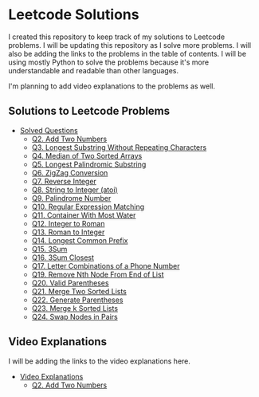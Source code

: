 # Leetcode Solutions
I created this repository to keep track of my solutions to Leetcode problems. I will be updating this repository as I solve more problems. I will also be adding the links to the problems in the table of contents. I will be using mostly Python to solve the problems because it's more understandable and readable than other languages.

I'm planning to add video explanations to the problems as well.

## Solutions to Leetcode Problems

- [Solved Questions](#leetcode-solutions)
    - [Q2. Add Two Numbers](#https://leetcode.com/problems/add-two-numbers/)
    - [Q3. Longest Substring Without Repeating Characters](#https://leetcode.com/problems/longest-substring-without-repeating-characters/)
    - [Q4. Median of Two Sorted Arrays](#https://leetcode.com/problems/median-of-two-sorted-arrays/)
    - [Q5. Longest Palindromic Substring](#https://leetcode.com/problems/longest-palindromic-substring/)
    - [Q6. ZigZag Conversion](#https://leetcode.com/problems/zigzag-conversion/)
    - [Q7. Reverse Integer](#https://leetcode.com/problems/reverse-integer/)
    - [Q8. String to Integer (atoi)](#https://leetcode.com/problems/string-to-integer-atoi/)
    - [Q9. Palindrome Number](#https://leetcode.com/problems/palindrome-number/)
    - [Q10. Regular Expression Matching](#https://leetcode.com/problems/regular-expression-matching/)
    - [Q11. Container With Most Water](#https://leetcode.com/problems/container-with-most-water/)
    - [Q12. Integer to Roman](#https://leetcode.com/problems/integer-to-roman/)
    - [Q13. Roman to Integer](#https://leetcode.com/problems/roman-to-integer/)
    - [Q14. Longest Common Prefix](#https://leetcode.com/problems/longest-common-prefix/)
    - [Q15. 3Sum](#https://leetcode.com/problems/3sum/)
    - [Q16. 3Sum Closest](#https://leetcode.com/problems/3sum-closest/)
    - [Q17. Letter Combinations of a Phone Number](#https://leetcode.com/problems/letter-combinations-of-a-phone-number/)
    - [Q19. Remove Nth Node From End of List](#https://leetcode.com/problems/remove-nth-node-from-end-of-list/)
    - [Q20. Valid Parentheses](#https://leetcode.com/problems/valid-parentheses/)
    - [Q21. Merge Two Sorted Lists](#https://leetcode.com/problems/merge-two-sorted-lists/)
    - [Q22. Generate Parentheses](#https://leetcode.com/problems/generate-parentheses/)
    - [Q23. Merge k Sorted Lists](#https://leetcode.com/problems/merge-k-sorted-lists/)
    - [Q24. Swap Nodes in Pairs](#https://leetcode.com/problems/swap-nodes-in-pairs/)

## Video Explanations
I will be adding the links to the video explanations here.

- [Video Explanations](#video-explanations)
    - [Q2. Add Two Numbers](#https://leetcode.com/problems/add-two-numbers/)




